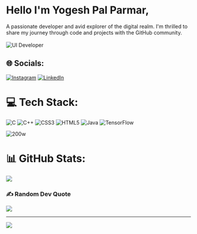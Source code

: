 
# Hello I'm Yogesh Pal Parmar, 
A passionate developer and avid explorer of the digital realm. I'm thrilled to share my journey through code and projects with the GitHub community.<br><br>
![UI Developer](https://github.com/Yogesh9389/Yogesh9389/assets/125749946/21ea692e-cf46-480d-b3ba-7fd6749de80b)

## 🌐 Socials:
[![Instagram](https://img.shields.io/badge/Instagram-%23E4405F.svg?logo=Instagram&logoColor=white)](https://instagram.com/yogeshparmar5859) [![LinkedIn](https://img.shields.io/badge/LinkedIn-%230077B5.svg?logo=linkedin&logoColor=white)](https://linkedin.com/in/[https://www.linkedin.com/in/yogesh-pal-parmar-11a191206/](https://www.linkedin.com/in/yogesh-pal-parmar-11a191206/)) 

# 💻 Tech Stack:
![C](https://img.shields.io/badge/c-%2300599C.svg?style=for-the-badge&logo=c&logoColor=white) ![C++](https://img.shields.io/badge/c++-%2300599C.svg?style=for-the-badge&logo=c%2B%2B&logoColor=white) ![CSS3](https://img.shields.io/badge/css3-%231572B6.svg?style=for-the-badge&logo=css3&logoColor=white) ![HTML5](https://img.shields.io/badge/html5-%23E34F26.svg?style=for-the-badge&logo=html5&logoColor=white) ![Java](https://img.shields.io/badge/java-%23ED8B00.svg?style=for-the-badge&logo=java&logoColor=white) ![TensorFlow](https://img.shields.io/badge/TensorFlow-%23FF6F00.svg?style=for-the-badge&logo=TensorFlow&logoColor=white)
                                                                                                                               
![200w](https://github.com/Yogesh9389/Yogesh9389/assets/125749946/f1de72e3-fb2e-4592-887d-cea5ba2b0e91)

# 📊 GitHub Stats:

![](https://github-readme-streak-stats.herokuapp.com/?user=Yogesh9389&theme=blue-green&hide_border=false)<br/>


### ✍️ Random Dev Quote
![](https://quotes-github-readme.vercel.app/api?type=horizontal&theme=merko)

---
[![](https://visitcount.itsvg.in/api?id=Yogesh9389&icon=2&color=0)](https://visitcount.itsvg.in)

<!-- Proudly created with GPRM ( https://gprm.itsvg.in ) -->
